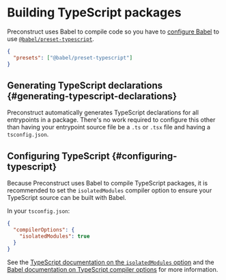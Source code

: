 # Building TypeScript packages

Preconstruct uses Babel to compile code so you have to [configure Babel](/guides/configuring-babel) to use [`@babel/preset-typescript`](https://babeljs.io/docs/en/babel-preset-typescript).

```json
{
  "presets": ["@babel/preset-typescript"]
}
```

## Generating TypeScript declarations {#generating-typescript-declarations}

Preconstruct automatically generates TypeScript declarations for all entrypoints in a package. There's no work required to configure this other than having your entrypoint source file be a `.ts` or `.tsx` file and having a `tsconfig.json`.

## Configuring TypeScript {#configuring-typescript}

Because Preconstruct uses Babel to compile TypeScript packages, it is recommended to set the `isolatedModules` compiler option to ensure your TypeScript source can be built with Babel.

In your `tsconfig.json`:

```json
{
  "compilerOptions": {
    "isolatedModules": true
  }
}
```

See the [TypeScript documentation on the `isolatedModules` option](https://www.typescriptlang.org/tsconfig#isolatedModules) and the [Babel documentation on TypeScript compiler options](https://babeljs.io/docs/en/babel-plugin-transform-typescript#typescript-compiler-options) for more information.

